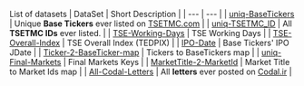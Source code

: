 List of datasets
| DataSet | Short Description |
| --- | --- |
| [uniq-BaseTickers](https://github.com/imahdimir/d-uniq-BaseTickers) | Unique **Base Tickers** ever listed on [TSETMC.com](http://www.tsetmc.com) |
| [uniq-TSETMC_ID](https://github.com/imahdimir/d-uniq-TSETMC_ID) | All **TSETMC IDs** ever listed. |
| [TSE-Working-Days](https://github.com/imahdimir/d-TSE-Working-Days) | TSE Working Days |
| [TSE-Overall-Index](https://github.com/imahdimir/d-TSE-Overall-Index) | TSE Overall Index (TEDPIX) |
| [IPO-Date](https://github.com/imahdimir/d-IPO-Date) | Base Tickers' IPO JDate |
| [Ticker-2-BaseTicker-map](https://github.com/imahdimir/d-Ticker-2-BaseTicker-map) | Tickers to BaseTickers map |
| [uniq-Final-Markets](https://github.com/imahdimir/d-uniq-Final-Markets) | Final Markets Keys |
| [MarketTitle-2-MarketId](https://github.com/imahdimir/d-MarketTitle-2-MarketId) | Market Title to Market Ids map |
| [All-Codal-Letters](https://github.com/imahdimir/d-All-Codal-Letters) | All **letters** ever posted on [Codal.ir](https://www.codal.ir) |
